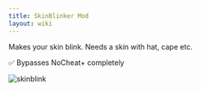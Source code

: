 ```yaml
---
title: SkinBlinker Mod
layout: wiki
---
```

Makes your skin blink. Needs a skin with hat, cape etc.

:white_check_mark: Bypasses NoCheat+ completely

![skinblink](https://cloud.githubusercontent.com/assets/11584045/9057319/eb78a420-3aa1-11e5-8954-606bb5da582a.gif)
